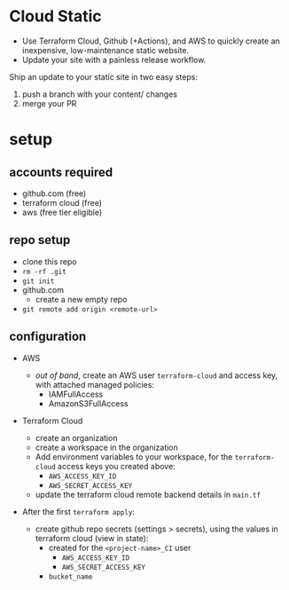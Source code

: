 # Cloud Static

- Use Terraform Cloud, Github (+Actions), and AWS to quickly create an inexpensive, low-maintenance static website.
- Update your site with a painless release workflow.

Ship an update to your static site in two easy steps:

1. push a branch with your content/ changes
1. merge your PR


# setup

## accounts required

- github.com (free)
- terraform cloud (free)
- aws (free tier eligible)

## repo setup

- clone this repo
- `rm -rf .git`
- `git init`
- github.com
  - create a new empty repo
- `git remote add origin <remote-url>`

## configuration

- AWS
  - *out of band*, create an AWS user `terraform-cloud` and access key, with attached managed policies:
    - IAMFullAccess
    - AmazonS3FullAccess

- Terraform Cloud
  - create an organization
  - create a workspace in the organization
  - Add environment variables to your workspace, for the `terraform-cloud` access keys you created above:
    - `AWS_ACCESS_KEY_ID`
    - `AWS_SECRET_ACCESS_KEY`
  - update the terraform cloud remote backend details in `main.tf`

- After the first `terraform apply`:
  - create github repo secrets (settings > secrets), using the values in terraform cloud (view in state):
    - created for the `<project-name>_CI` user
      - `AWS_ACCESS_KEY_ID`
      - `AWS_SECRET_ACCESS_KEY`
    - `bucket_name`
